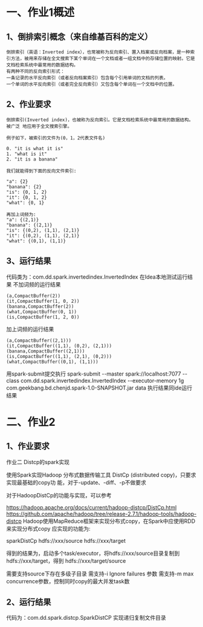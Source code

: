 

# 一、作业1概述
##     1、倒排索引概念（来自维基百科的定义）

    倒排索引（英语：Inverted index），也常被称为反向索引、置入档案或反向档案，是一种索引方法，被用来存储在全文搜索下某个单词在一个文档或者一组文档中的存储位置的映射。它是文档检索系统中最常用的数据结构。    
    有两种不同的反向索引形式：    
    一条记录的水平反向索引（或者反向档案索引）包含每个引用单词的文档的列表。
    一个单词的水平反向索引（或者完全反向索引）又包含每个单词在一个文档中的位置。

## 2、作业要求

```
倒排索引(Inverted index)，也被称为反向索引。它是文档检索系统中最常用的数据结构。被广泛 地应用于全文搜索引擎。

例子如下，被索引的文件为(0，1，2代表文件名)

0. "it is what it is"
1. "what is it"
2. "it is a banana" 

我们就能得到下面的反向文件索引: 

"a": {2}
"banana": {2}
"is": {0, 1, 2}
"it": {0, 1, 2}
"what": {0, 1} 

再加上词频为:
"a": {(2,1)}
"banana": {(2,1)}
"is": {(0,2), (1,1), (2,1)} 
"it": {(0,2), (1,1), (2,1)}
"what": {(0,1), (1,1)}
```

## 3、运行结果

代码类为：com.dd.spark.invertedindex.InvertedIndex
在Idea本地测试运行结果
不加词频的运行结果
```
(a,CompactBuffer(2))
(it,CompactBuffer(1, 0, 2))
(banana,CompactBuffer(2))
(what,CompactBuffer(0, 1))
(is,CompactBuffer(1, 2, 0))
```
加上词频的运行结果

```
(a,CompactBuffer((2,1)))
(it,CompactBuffer((1,1), (0,2), (2,1)))
(banana,CompactBuffer((2,1)))
(is,CompactBuffer((1,1), (2,1), (0,2)))
(what,CompactBuffer((0,1), (1,1)))
```

用spark-submit提交执行
spark-submit --master  spark://localhost:7077 --class com.dd.spark.invertedindex.InvertedIndex --executor-memory 1g  com.geekbang.bd.chenjd.spark-1.0-SNAPSHOT.jar  data
执行结果同ide运行结果


# 二、作业2

## 1、作业要求

作业二 Distcp的spark实现

使用Spark实现Hadoop 分布式数据传输工具 DistCp (distributed copy)，只要求实现最基础的copy功 能，对于-update、-diff、-p不做要求

对于HadoopDistCp的功能与实现，可以参考

https://hadoop.apache.org/docs/current/hadoop-distcp/DistCp.html https://github.com/apache/hadoop/tree/release-2.7.1/hadoop-tools/hadoop-distcp Hadoop使用MapReduce框架来实现分布式copy，在Spark中应使用RDD来实现分布式copy 应实现的功能为:

sparkDistCp hdfs://xxx/source hdfs://xxx/target

得到的结果为，启动多个task/executor，将hdfs://xxx/source目录复制到hdfs://xxx/target，得到 hdfs://xxx/target/source

需要支持source下存在多级子目录
 需支持-i Ignore failures 参数
 需支持-m max concurrence参数，控制同时copy的最大并发task数

## 2、运行结果
代码为：com.dd.spark.distcp.SparkDistCP
实现递归复制文件目录
